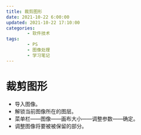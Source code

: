 ```yaml
---
title: 裁剪图形
date: 2021-10-22 6:00:00
updated: 2021-10-22 17:10:00
categories:
        - 软件技术
tags:
        - PS
        - 图像处理
        - 学习笔记
---
```

# 裁剪图形

- 导入图像。
- 解锁当前图像所在的图层。
- 菜单栏——图像——画布大小——调整参数——确定。
- 调整图像将要被被保留的部分。

